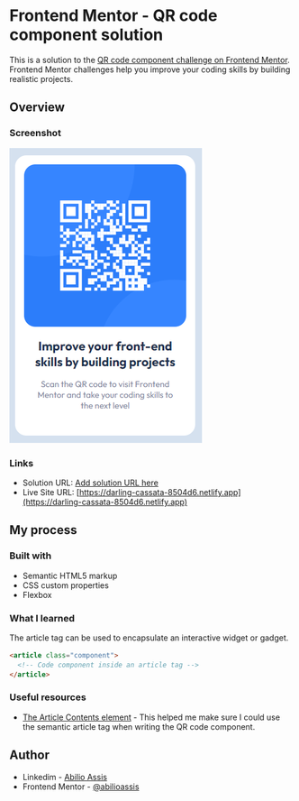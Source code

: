# Frontend Mentor - QR code component solution

This is a solution to the [QR code component challenge on Frontend Mentor](https://www.frontendmentor.io/challenges/qr-code-component-iux_sIO_H).
Frontend Mentor challenges help you improve your coding skills by building realistic projects. 

## Overview

### Screenshot

![](./images/screenshot.png)

### Links

- Solution URL: [Add solution URL here](https://your-solution-url.com)
- Live Site URL: [https://darling-cassata-8504d6.netlify.app](https://darling-cassata-8504d6.netlify.app)

## My process

### Built with

- Semantic HTML5 markup
- CSS custom properties
- Flexbox

### What I learned

The article tag can be used to encapsulate an interactive widget or gadget.

```html
<article class="component">
  <!-- Code component inside an article tag -->
</article>
```

### Useful resources

- [The Article Contents element](https://developer.mozilla.org/en-US/docs/Web/HTML/Element/article) - This helped me make sure I could use the semantic article tag when writing the QR code component.

## Author

- Linkedim - [Abilio Assis](https://www.linkedin.com/in/abilio-assis/)
- Frontend Mentor - [@abilioassis](https://www.frontendmentor.io/profile/abilioassis)





